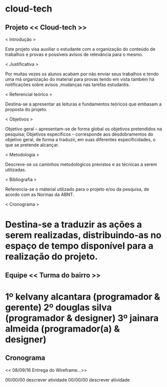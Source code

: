 # cloud-tech

Projeto << Cloud-tech >>
-----------------------------------------------
< Introdução >

   Este projeto visa auxiliar o estudante com a organização do conteúdo 
 de trabalhos e provas e possíveis avisos de relevância para o mesmo.
  
< Justificativa >

   Por muitas vezes os alunos acabam por não enviar seus trabalhos e 
  tendo uma má organização do material para provas tendo em vista 
  também há notificações sobre avisos ,mudanças nas tarefas estudantis.
   
< Referencial teórico >

 Destina-se a apresentar as leituras e fundamentos teóricos que embasam a proposta do projeto.
    
< Objetivos >

 Objetivo geral – apresentam-se de forma global os objetivos pretendidos na pesquisa;
 Objetivos específicos – corresponde aos desdobramentos do objetivo geral, de forma a traduzir, em suas diferentes especificidades, o que se pretende alcançar.
 
< Metodologia >

  Descreve-se os caminhos metodológicos previstos e as técnicas a serem utilizadas.
  
< Bibliografia >

  Referencia-se o material utilizado para o projeto e/ou da pesquisa, de acordo com as Normas da ABNT.
  
< Cronograma >

 Destina-se a traduzir as ações a serem realizadas, distribuindo-as no espaço de tempo disponível para a realização do projeto.
=================================================================
Equipe << Turma do bairro >>
-----------------------------------------------
1º kelvany alcantara (programador & gerente)
2º douglas silva     (programador & designer)
3º jainara almeida   (programador(a) & designer)
================================================================
Cronograma
-----------------------------------------------
<< 08/09/16 Entrega do Wireframe...>>

00/00/00 descrever atividade
00/00/00 descrever atividade
